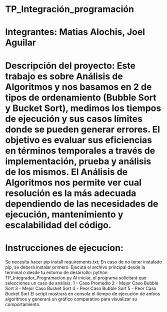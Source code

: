 # TP_Integración_programación 

# Integrantes: Matias Alochis, Joel Aguilar

# Descripción del proyecto: Este trabajo es sobre Análisis de Algoritmos y nos basamos en 2 de tipos de ordenamiento (Bubble Sort y Bucket Sort), medimos los tiempos de ejecución y sus casos límites donde se pueden generar errores. El objetivo es evaluar sus eficiencias en términos temporales a través de implementación, prueba y análisis de los mismos. El Análisis de Algoritmos nos permite ver cual resolución es la más adecuada dependiendo de las necesidades de ejecución, mantenimiento y escalabilidad del código. 

# Instrucciones de ejecucion:
 Se necesita hacer pip install requirements.txt;
 En caso de no tener instalado pip, se deberá instalar primero. 
 Ejecutá el archivo principal desde la terminal o desde tu entorno de desarrollo: python TP_Integrador_Programacion.py
 Al iniciar, el programa solicitará que selecciones un caso de análisis:
   1 - Caso Promedio
   2 - Mejor Caso Bubble Sort
   3 - Mejor Caso Bucket Sort
   4 - Peor Caso Bubble Sort
   5 - Peor Caso Bucket Sort
 El script mostrará en consola el tiempo de ejecución de ambos algoritmos y generará un gráfico comparativo para visualizar su comportamiento.
